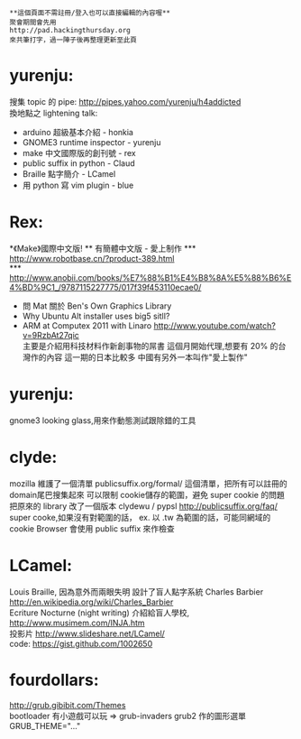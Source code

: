 



    **這個頁面不需註冊/登入也可以直接編輯的內容喔**
    聚會期間會先用 
    http://pad.hackingthursday.org
    來共筆打字，過一陣子後再整理更新至此頁


# yurenju:

搜集 topic 的 pipe: <http://pipes.yahoo.com/yurenju/h4addicted>  
換地點之 lightening talk:
* arduino 超級基本介紹 - honkia
* GNOME3 runtime inspector - yurenju
* make 中文國際版的創刊號 - rex
* public suffix in python - Claud
* Braille 點字簡介 - LCamel
* 用 python 寫 vim plugin - blue


# Rex:

*《Make》國際中文版!
** 有簡體中文版 - 愛上制作
*** <http://www.robotbase.cn/?product-389.html>   
*** <http://www.anobii.com/books/%E7%88%B1%E4%B8%8A%E5%88%B6%E4%BD%9C1_/9787115227775/017f39f453110ecae0/>  
* 問 Mat 關於 Ben's Own Graphics Library
* Why Ubuntu Alt installer uses big5 sitll?
* ARM at Computex 2011 with Linaro <http://www.youtube.com/watch?v=9RzbAt27qic>  
主要是介紹用科技材料作新創事物的屌書
這個月開始代理,想要有 20% 的台灣作的內容
這一期的日本比較多
中國有另外一本叫作"愛上製作"


# yurenju:

gnome3 looking glass,用來作動態測試跟除錯的工具


# clyde:

mozilla 維護了一個清單
publicsuffix.org/formal/
這個清單，把所有可以註冊的 domain尾巴搜集起來
可以限制 cookie儲存的範圍，避免 super cookie 的問題
把原來的 library 改了一個版本
clydewu / pypsl
<http://publicsuffix.org/faq/>  
super cooke,如果沒有對範圍的話，
ex. 以 .tw 為範圍的話，可能同網域的 cookie
Browser 會使用 public suffix 來作檢查


# LCamel:

Louis Braille, 因為意外而兩眼失明
設計了盲人點字系統
Charles Barbier <http://en.wikipedia.org/wiki/Charles_Barbier>  
Ecriture Nocturne (night writing)
介紹給盲人學校, <http://www.musimem.com/INJA.htm>  
投影片
<http://www.slideshare.net/LCamel/>  
code:
<https://gist.github.com/1002650>  

# fourdollars:

<http://grub.gibibit.com/Themes>  
bootloader 有小遊戲可以玩 => grub-invaders
grub2 作的圖形選單
GRUB_THEME="..."
